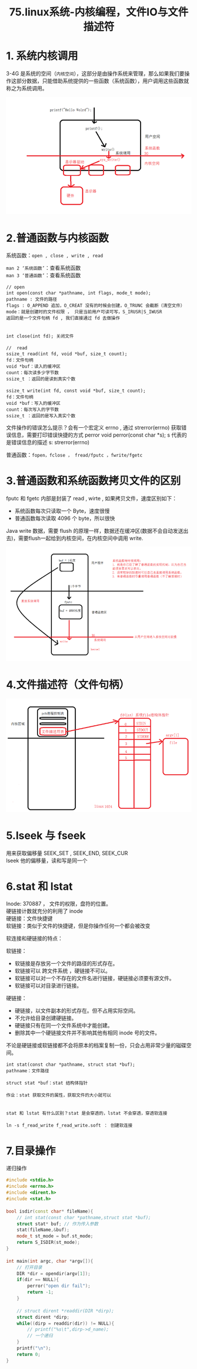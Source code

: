 # <center>75.linux系统-内核编程，文件IO与文件描述符<center>


# 1. 系统内核调用

3-4G 是系统的空间（`内核空间`），这部分是由操作系统来管理，那么如果我们要操作这部分数据，只能借助系统提供的一些函数（系统函数），用户调用这些函数就称之为系统调用。

![](../pic/75.系统调用.png)

# 2.普通函数与内核函数

系统函数：`open , close , write , read  `

`man 2 ‘系统函数’`：查看系统函数  
`man 3 ‘普通函数’`：查看系统函数

```
// open
int open(const char *pathname, int flags, mode_t mode);
pathname : 文件的路径  
flags : O_APPEND 追加，O_CREAT 没有的时候会创建，O_TRUNC 会截断（清空文件）  
mode：就是创建时的文件权限 ， 只是当前用户可读可写，S_IRUSR|S_IWUSR  
返回的是一个文件句柄 fd , 我们直接通过 fd 去做操作  


int close(int fd); 关闭文件

//  read
ssize_t read(int fd, void *buf, size_t count);
fd：文件句柄
void *buf：读入的缓冲区
count：每次读多少字节数
ssize_t ：返回的是读到真实个数

ssize_t write(int fd, const void *buf, size_t count);
fd：文件句柄
void *buf：写入的缓冲区
count：每次写入的字节数
ssize_t ：返回的是写入真实个数
```

文件操作的错误怎么提示？会有一个宏定义 errno  , 通过 strerror(errno) 获取错误信息，需要打印错误快捷的方式 perror 
void perror(const char *s); s 代表的是错误信息的描述 s: strerror(errno)

普通函数：`fopen，fclose ， fread/fputc ，fwrite/fgetc`

# 3.普通函数和系统函数拷贝文件的区别

fputc 和 fgetc 内部是封装了 read , wirte , 如果拷贝文件，速度区别如下：

- 系统函数每次只读取一个 Byte，速度很慢
- 普通函数每次读取 4096 个 byte，所以很快

Java write 数据，需要 flush 的原理一样，数据还在缓冲区(数据不会自动发送出去)，需要flush一起给到内核空间，在内核空间中调用 write.

![](../pic/75.系统函数与普通函数.png)

# 4.文件描述符（文件句柄）

![](../pic/75.文件描述符.png)

# 5.lseek 与 fseek
用来获取偏移量 SEEK_SET , SEEK_END, SEEK_CUR   
lseek 他的偏移量，读和写是同一个

# 6.stat 和 lstat
Inode: 370887 ， 文件的权限，盘符的位置。  
硬链接计数就充分的利用了 inode  
硬链接：文件快捷键  
软链接：类似于文件的快捷键，但是你操作任何一个都会被改变  

软连接和硬链接的特点：

软链接：

- 软链接是存放另一个文件的路径的形式存在。
- 软链接可以 跨文件系统 ，硬链接不可以。
- 软链接可以对一个不存在的文件名进行链接，硬链接必须要有源文件。
- 软链接可以对目录进行链接。

硬链接：

- 硬链接，以文件副本的形式存在。但不占用实际空间。
- 不允许给目录创建硬链接。
- 硬链接只有在同一个文件系统中才能创建。
- 删除其中一个硬链接文件并不影响其他有相同 inode 号的文件。
 

不论是硬链接或软链接都不会将原本的档案复制一份，只会占用非常少量的磁碟空间。

```
int stat(const char *pathname, struct stat *buf);
pathname：文件路径

struct stat *buf：stat 结构体指针

作业：stat 获取文件的属性，获取文件的大小就可以


stat 和 lstat 有什么区别？stat 是会穿透的，lstat 不会穿透，穿透软连接

ln -s f_read_write f_read_write.soft ： 创建软连接
```

# 7.目录操作
递归操作

```c++
#include <stdio.h>
#include <errno.h>
#include <dirent.h>
#include <stat.h>

bool isdir(const char* fileName){
    // int stat(const char *pathname,struct stat *buf);
    struct stat* buf; // 作为传入参数
    stat(fileName,&buf);
    mode_t st_mode = buf.st_mode;
    return S_ISDIR(st_mode);
}

int main(int argc, char *argv[]){
    // 打开目录
    DIR *dir = opendir(argv[1]);
    if(dir == NULL){
        perror("open dir fail");
        return -1;
    }

    // struct dirent *readdir(DIR *dirp);
    struct dirent *dirp;
    while((dirp = readdir(dir)) != NULL){
        // printf("%s\t",dirp->d_name);
        // 一个递归
    }
    printf("\n");
    return 0;
}
```

